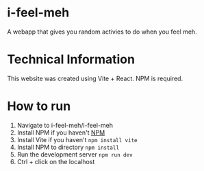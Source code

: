 # i-feel-meh
 A webapp that gives you random activies to do when you feel meh.

# Technical Information
This website was created using Vite + React. NPM is required.

# How to run
1. Navigate to i-feel-meh/i-feel-meh
2. Install NPM if you haven't [NPM](https://www.npmjs.com/)
3. Install Vite if you haven't ```npm install vite```
4. Install NPM to directory ``` npm install ```
5. Run the development server ``` npm run dev ```
6. Ctrl + click on the localhost